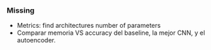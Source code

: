 ### Missing

- Metrics: find architectures number of parameters
- Comparar memoria VS accuracy del baseline, la mejor CNN, y el autoencoder.
